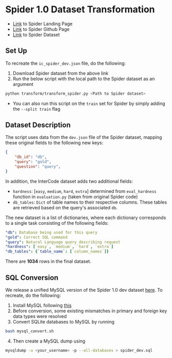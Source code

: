 # Spider 1.0 Dataset Transformation
* [Link](https://yale-lily.github.io/spider) to Spider Landing Page
* [Link](https://github.com/taoyds/spider) to Spider Github Page
* [Link](https://drive.google.com/uc?export=download&id=1TqleXec_OykOYFREKKtschzY29dUcVAQ) to Spider Dataset

## Set Up
To recreate the `ic_spider_dev.json` file, do the following:
1. Download Spider dataset from the above link
2. Run the below script with the local path to the Spider dataset as an argument
```sh
python transform/transform_spider.py <Path to Spider dataset>
```
* You can also run this script on the `train` set for Spider by simply adding the `--split train` flag

## Dataset Description
The script uses data from the `dev.json` file of the Spider dataset, mapping these original fields to the following new keys:
```json
{
    "db_id": "db",
    "query": "gold",
    "question": "query",
}
```
In addition, the InterCode dataset adds two additional fields:
* `hardness`: [`easy`, `medium`, `hard`, `extra`] determined from `eval_hardness` function in `evaluation.py` (taken from original Spider code)
* `db_tables`: `Dict` of table names to their respective columns. These tables are retrieved based on the query's associated `db`.

The new dataset is a list of dictionaries, where each dictionary corresponds to a single task consisting of the following fields:
```yml
"db": Database being used for this query
"gold": Correct SQL command
"query": Natural Language query describing request
"hardness": [`easy`, `medium`, `hard`, `extra`]
"db_tables": {`table_name`: [`column_names`]}
```

There are **1034** rows in the final dataset.

## SQL Conversion
We release a unified MySQL version of the Spider 1.0 dev dataset [here](ic_spider_dbs.sql).
To recreate, do the following:
1. Install MySQL following [this](https://dev.mysql.com/doc/refman/8.0/en/installing.html)
2. Before conversion, some existing mismatches in primary and foreign key data types were resolved
3. Convert SQLite databases to MySQL by running
```sh
bash mysql_convert.sh
```
4. Then create a MySQL dump using 
```sh
mysqldump -u <your_username> -p --all-databases > spider_dev.sql
```